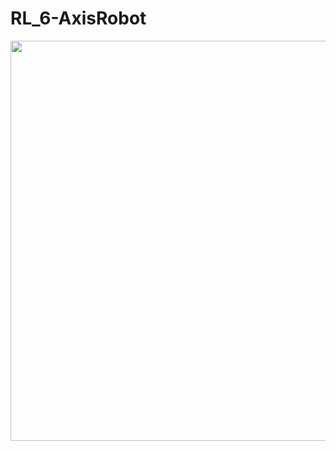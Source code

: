 # RL_6-AxisRobot




<p align="center">
  <img height="640" width="960" src="Assets/UntilTCP.gif">
</p>
